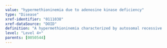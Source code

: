 ```yaml
---
value: "hypermethioninemia due to adenosine kinase deficiency"
type: "Disease"
xref-identifier: "0111038"
xref-dataSource: "DOID"
definition: "A hypermethioninemia characterized by autosomal recessive inheritance of developmental delay, early-onset seizures, mild dysmorphic features, and characteristic biochemical anomalies, including persistent hypermethioninemia that has material_basis_in homozygous mutation in the ADK gene on chromosome 10q22."
level: "Level 4+"
parents: [0050544]
---
```

